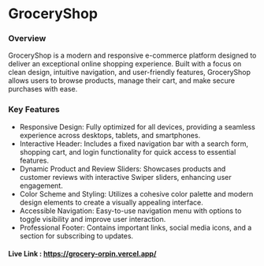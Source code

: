 # GroceryShop

### Overview
GroceryShop is a modern and responsive e-commerce platform designed to deliver an exceptional online shopping experience. Built with a focus on clean design, intuitive navigation, and user-friendly features, GroceryShop allows users to browse products, manage their cart, and make secure purchases with ease.


### Key Features
- Responsive Design: Fully optimized for all devices, providing a seamless experience across desktops, tablets, and smartphones.
- Interactive Header: Includes a fixed navigation bar with a search form, shopping cart, and login functionality for quick access to essential features.
- Dynamic Product and Review Sliders: Showcases products and customer reviews with interactive Swiper sliders, enhancing user engagement.
- Color Scheme and Styling: Utilizes a cohesive color palette and modern design elements to create a visually appealing interface.
- Accessible Navigation: Easy-to-use navigation menu with options to toggle visibility and improve user interaction.
- Professional Footer: Contains important links, social media icons, and a section for subscribing to updates.


#### Live Link : https://grocery-orpin.vercel.app/
